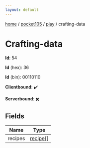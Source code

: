 ```yaml
---
layout: default
---
```


[home](/)  /  [pocket105](/protocol/pocket105)  /  [play](/protocol/pocket105/play)  /  crafting-data

# Crafting-data

**Id**: 54

**Id** (hex): 36

**Id** (bin): 00110110

**Clientbound**: ✔️

**Serverbound**: ✖️

## Fields

Name | Type
---|---
recipes | [recipe](/protocol/pocket105/types/recipe)[]

